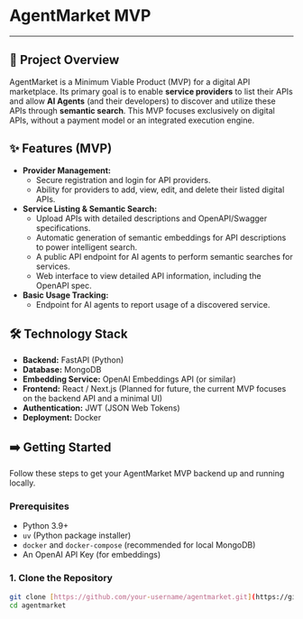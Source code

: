 # AgentMarket MVP

---

## 🚀 Project Overview

AgentMarket is a Minimum Viable Product (MVP) for a digital API marketplace. Its primary goal is to enable **service providers** to list their APIs and allow **AI Agents** (and their developers) to discover and utilize these APIs through **semantic search**. This MVP focuses exclusively on digital APIs, without a payment model or an integrated execution engine.

## ✨ Features (MVP)

* **Provider Management:**
    * Secure registration and login for API providers.
    * Ability for providers to add, view, edit, and delete their listed digital APIs.
* **Service Listing & Semantic Search:**
    * Upload APIs with detailed descriptions and OpenAPI/Swagger specifications.
    * Automatic generation of semantic embeddings for API descriptions to power intelligent search.
    * A public API endpoint for AI agents to perform semantic searches for services.
    * Web interface to view detailed API information, including the OpenAPI spec.
* **Basic Usage Tracking:**
    * Endpoint for AI agents to report usage of a discovered service.

## 🛠️ Technology Stack

* **Backend:** FastAPI (Python)
* **Database:** MongoDB
* **Embedding Service:** OpenAI Embeddings API (or similar)
* **Frontend:** React / Next.js (Planned for future, the current MVP focuses on the backend API and a minimal UI)
* **Authentication:** JWT (JSON Web Tokens)
* **Deployment:** Docker

## ➡️ Getting Started

Follow these steps to get your AgentMarket MVP backend up and running locally.

### Prerequisites

* Python 3.9+
* `uv` (Python package installer)
* `docker` and `docker-compose` (recommended for local MongoDB)
* An OpenAI API Key (for embeddings)

### 1. Clone the Repository

```bash
git clone [https://github.com/your-username/agentmarket.git](https://github.com/your-username/agentmarket.git) # Replace with your repo URL
cd agentmarket